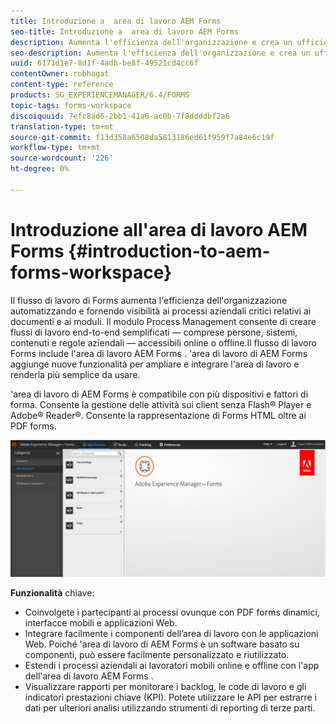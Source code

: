 ```yaml
---
title: Introduzione a  area di lavoro AEM Forms
seo-title: Introduzione a  area di lavoro AEM Forms
description: Aumenta l'efficienza dell'organizzazione e crea un ufficio privo di supporti cartacei grazie all'automazione dei processi aziendali tramite l'area di lavoro di AEM Forms  LiveCycle.
seo-description: Aumenta l'efficienza dell'organizzazione e crea un ufficio privo di supporti cartacei grazie all'automazione dei processi aziendali tramite l'area di lavoro di AEM Forms  LiveCycle.
uuid: 6171d1e7-8d1f-4adb-be8f-49521cd4cc6f
contentOwner: robhagat
content-type: reference
products: SG_EXPERIENCEMANAGER/6.4/FORMS
topic-tags: forms-workspace
discoiquuid: 7efc8ad6-2bb1-41a6-ac0b-7f8ddddbf2a6
translation-type: tm+mt
source-git-commit: f13d358a6508da5813186ed61f959f7a84e6c19f
workflow-type: tm+mt
source-wordcount: '226'
ht-degree: 0%

---
```



# Introduzione all&#39;area di lavoro  AEM Forms {#introduction-to-aem-forms-workspace}

Il flusso di lavoro di Forms aumenta l&#39;efficienza dell&#39;organizzazione automatizzando e fornendo visibilità ai processi aziendali critici relativi ai documenti e ai moduli. Il modulo Process Management consente di creare flussi di lavoro end-to-end semplificati — comprese persone, sistemi, contenuti e regole aziendali — accessibili online o offline.Il flusso di lavoro Forms include l&#39;area di lavoro AEM Forms . &#39;area di lavoro di AEM Forms aggiunge nuove funzionalità per ampliare e integrare l&#39;area di lavoro e renderla più semplice da usare.

&#39;area di lavoro di AEM Forms è compatibile con più dispositivi e fattori di forma. Consente la gestione delle attività sui client senza Flash® Player e  Adobe® Reader®. Consente la rappresentazione di Forms HTML oltre ai PDF forms.

![html-ws](assets/html-ws.png)

**Funzionalità** chiave:

* Coinvolgete i partecipanti ai processi ovunque con PDF forms dinamici, interfacce mobili e applicazioni Web.
* Integrare facilmente i componenti dell’area di lavoro con le applicazioni Web. Poiché &#39;area di lavoro di AEM Forms è un software basato su componenti, può essere facilmente personalizzato e riutilizzato.
* Estendi i processi aziendali ai lavoratori mobili online e offline con l&#39;app dell&#39;area di lavoro AEM Forms .
* Visualizzare rapporti per monitorare i backlog, le code di lavoro e gli indicatori prestazioni chiave (KPI). Potete utilizzare le API per estrarre i dati per ulteriori analisi utilizzando strumenti di reporting di terze parti.

